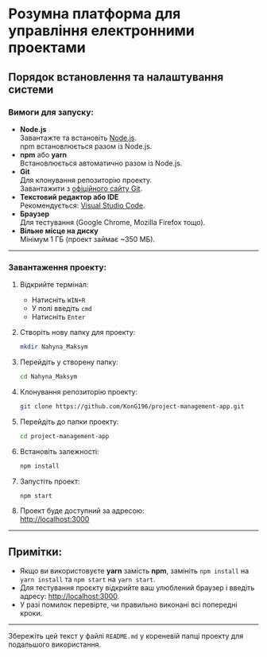 # Розумна платформа для управління електронними проектами

## Порядок встановлення та налаштування системи

### Вимоги для запуску:
- **Node.js**  
  Завантажте та встановіть [Node.js](https://nodejs.org/).  
  npm встановлюється разом із Node.js.
- **npm** або **yarn**  
  Встановлюється автоматично разом із Node.js.
- **Git**  
  Для клонування репозиторію проекту.  
  Завантажити з [офіційного сайту Git](https://git-scm.com/).
- **Текстовий редактор або IDE**  
  Рекомендується: [Visual Studio Code](https://code.visualstudio.com/).
- **Браузер**  
  Для тестування (Google Chrome, Mozilla Firefox тощо).
- **Вільне місце на диску**  
  Мінімум 1 ГБ (проект займає ~350 МБ).

---

### Завантаження проекту:

1. Відкрийте термінал:  
   - Натисніть `WIN+R`  
   - У полі введіть `cmd`  
   - Натисніть `Enter`

2. Створіть нову папку для проекту:  
   ```bash
   mkdir Nahyna_Maksym
   ```

3. Перейдіть у створену папку:  
   ```bash
   cd Nahyna_Maksym
   ```

4. Клонування репозиторію проекту:  
   ```bash
   git clone https://github.com/KonG196/project-management-app.git
   ```

5. Перейдіть до папки проекту:  
   ```bash
   cd project-management-app
   ```

6. Встановіть залежності:  
   ```bash
   npm install
   ```

7. Запустіть проект:  
   ```bash
   npm start
   ```

8. Проект буде доступний за адресою:  
   [http://localhost:3000](http://localhost:3000)

---

## Примітки:
- Якщо ви використовуєте **yarn** замість **npm**, замініть `npm install` на `yarn install` та `npm start` на `yarn start`.
- Для тестування проєкту відкрийте ваш улюблений браузер і введіть адресу: [http://localhost:3000](http://localhost:3000).
- У разі помилок перевірте, чи правильно виконані всі попередні кроки.

---

Збережіть цей текст у файлі `README.md` у кореневій папці проекту для подальшого використання.
